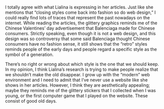 I totally agree with what Lialina is expressing in her articles. Just like she mentions that “closing styles come back into fashion so do web design,” I could really find lots of traces that represent the past nowadays on the internet. While reading the articles, the glittery graphics reminds me of the Chinese Valentines’ day advertisement that Balenciaga made for Chinese consumers. Strictly speaking, even though it is not a web design, and this design was so controversy that some said Balenciaga thought Chinese consumers have no fashion sense, it still shows that the “retro” styles reminds people of the early days and people regard a specific style as the symbol of a generation.

There’s no right or wrong about which style is the one that we should keep. In my opinion, I think Lialina’s research is trying to make people realize that we shouldn’t make the old disappear. I grow up with the “modern” web environment and I need to admit that I’ve never use a website like she shows in her articles. However, I think they are aesthetically appealing; maybe they reminds me of the glittery stickers that I collected when I was young, or the first computer game that I played on the website. These consist of good old days. 
